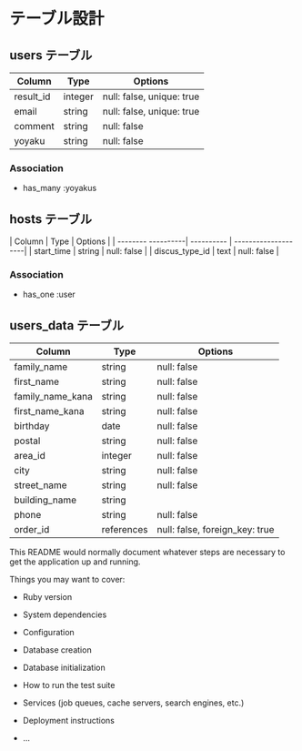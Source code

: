 # テーブル設計

## users テーブル

| Column         | Type     | Options                       |
| -------------- | ------   | ------------------------------|
| result_id      | integer  | null: false, unique: true     |
| email          | string   | null: false, unique: true     |
| comment        | string   | null: false                   |
| yoyaku         | string   | null: false                   |

### Association
- has_many :yoyakus



## hosts テーブル

| Column             | Type       | Options             |
| -------- ----------| ---------- | --------------------|
| start_time         | string     | null: false         |
| discus_type_id     | text       | null: false         |

### Association

- has_one :user 






## users_data テーブル

| Column             | Type       | Options                        |
| -------------------| -----------| -------------------------------|
| family_name        | string     | null: false                    |
| first_name         | string     | null: false                    |
| family_name_kana   | string     | null: false                    |
| first_name_kana    | string     | null: false                    |
| birthday           | date       | null: false                    |
| postal             | string     | null: false                    |
| area_id            | integer    | null: false                    |
| city               | string     | null: false                    |
| street_name        | string     | null: false                    |
| building_name      | string     |                                |
| phone              | string     | null: false                    |
| order_id           | references | null: false, foreign_key: true |





This README would normally document whatever steps are necessary to get the
application up and running.

Things you may want to cover:

* Ruby version

* System dependencies

* Configuration

* Database creation

* Database initialization

* How to run the test suite

* Services (job queues, cache servers, search engines, etc.)

* Deployment instructions

* ...
